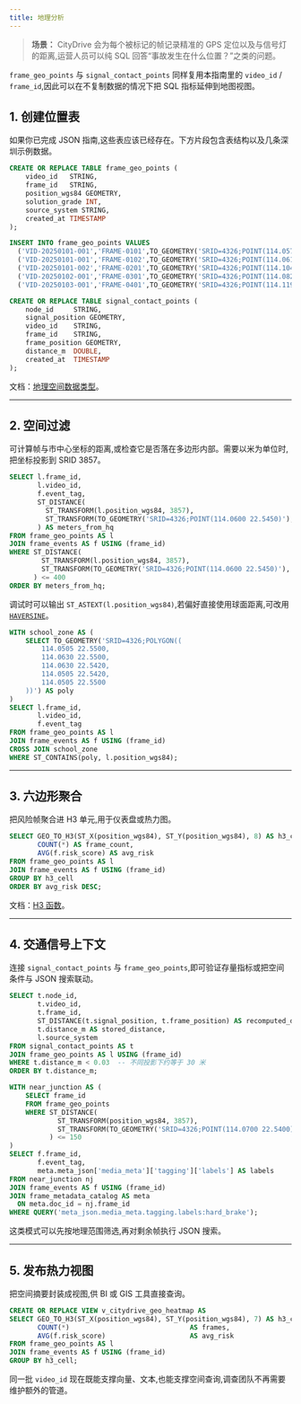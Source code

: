 ```yaml
---
title: 地理分析
---
```


> **场景：** CityDrive 会为每个被标记的帧记录精准的 GPS 定位以及与信号灯的距离,运营人员可以纯 SQL 回答“事故发生在什么位置？”之类的问题。

`frame_geo_points` 与 `signal_contact_points` 同样复用本指南里的 `video_id` / `frame_id`,因此可以在不复制数据的情况下把 SQL 指标延伸到地图视图。

## 1. 创建位置表
如果你已完成 JSON 指南,这些表应该已经存在。下方片段包含表结构以及几条深圳示例数据。

```sql
CREATE OR REPLACE TABLE frame_geo_points (
    video_id   STRING,
    frame_id   STRING,
    position_wgs84 GEOMETRY,
    solution_grade INT,
    source_system STRING,
    created_at TIMESTAMP
);

INSERT INTO frame_geo_points VALUES
  ('VID-20250101-001','FRAME-0101',TO_GEOMETRY('SRID=4326;POINT(114.0579 22.5431)'),104,'fusion_gnss','2025-01-01 08:15:21'),
  ('VID-20250101-001','FRAME-0102',TO_GEOMETRY('SRID=4326;POINT(114.0610 22.5460)'),104,'fusion_gnss','2025-01-01 08:33:54'),
  ('VID-20250101-002','FRAME-0201',TO_GEOMETRY('SRID=4326;POINT(114.1040 22.5594)'),104,'fusion_gnss','2025-01-01 11:12:02'),
  ('VID-20250102-001','FRAME-0301',TO_GEOMETRY('SRID=4326;POINT(114.0822 22.5368)'),104,'fusion_gnss','2025-01-02 09:44:18'),
  ('VID-20250103-001','FRAME-0401',TO_GEOMETRY('SRID=4326;POINT(114.1195 22.5443)'),104,'fusion_gnss','2025-01-03 21:18:07');

CREATE OR REPLACE TABLE signal_contact_points (
    node_id     STRING,
    signal_position GEOMETRY,
    video_id    STRING,
    frame_id    STRING,
    frame_position GEOMETRY,
    distance_m  DOUBLE,
    created_at  TIMESTAMP
);
```

文档：[地理空间数据类型](/sql/sql-reference/data-types/geospatial)。

---

## 2. 空间过滤
可计算帧与市中心坐标的距离,或检查它是否落在多边形内部。需要以米为单位时,把坐标投影到 SRID 3857。

```sql
SELECT l.frame_id,
       l.video_id,
       f.event_tag,
       ST_DISTANCE(
         ST_TRANSFORM(l.position_wgs84, 3857),
         ST_TRANSFORM(TO_GEOMETRY('SRID=4326;POINT(114.0600 22.5450)'), 3857)
       ) AS meters_from_hq
FROM frame_geo_points AS l
JOIN frame_events AS f USING (frame_id)
WHERE ST_DISTANCE(
        ST_TRANSFORM(l.position_wgs84, 3857),
        ST_TRANSFORM(TO_GEOMETRY('SRID=4326;POINT(114.0600 22.5450)'), 3857)
      ) <= 400
ORDER BY meters_from_hq;
```

调试时可以输出 `ST_ASTEXT(l.position_wgs84)`,若偏好直接使用球面距离,可改用 [`HAVERSINE`](/sql/sql-functions/geospatial-functions#trigonometric-distance-functions)。

```sql
WITH school_zone AS (
    SELECT TO_GEOMETRY('SRID=4326;POLYGON((
        114.0505 22.5500,
        114.0630 22.5500,
        114.0630 22.5420,
        114.0505 22.5420,
        114.0505 22.5500
    ))') AS poly
)
SELECT l.frame_id,
       l.video_id,
       f.event_tag
FROM frame_geo_points AS l
JOIN frame_events AS f USING (frame_id)
CROSS JOIN school_zone
WHERE ST_CONTAINS(poly, l.position_wgs84);
```

---

## 3. 六边形聚合
把风险帧聚合进 H3 单元,用于仪表盘或热力图。

```sql
SELECT GEO_TO_H3(ST_X(position_wgs84), ST_Y(position_wgs84), 8) AS h3_cell,
       COUNT(*) AS frame_count,
       AVG(f.risk_score) AS avg_risk
FROM frame_geo_points AS l
JOIN frame_events AS f USING (frame_id)
GROUP BY h3_cell
ORDER BY avg_risk DESC;
```

文档：[H3 函数](/sql/sql-functions/geospatial-functions#h3-indexing--conversion)。

---

## 4. 交通信号上下文
连接 `signal_contact_points` 与 `frame_geo_points`,即可验证存量指标或把空间条件与 JSON 搜索联动。

```sql
SELECT t.node_id,
       t.video_id,
       t.frame_id,
       ST_DISTANCE(t.signal_position, t.frame_position) AS recomputed_distance,
       t.distance_m AS stored_distance,
       l.source_system
FROM signal_contact_points AS t
JOIN frame_geo_points AS l USING (frame_id)
WHERE t.distance_m < 0.03  -- 不同投影下约等于 30 米
ORDER BY t.distance_m;
```

```sql
WITH near_junction AS (
    SELECT frame_id
    FROM frame_geo_points
    WHERE ST_DISTANCE(
            ST_TRANSFORM(position_wgs84, 3857),
            ST_TRANSFORM(TO_GEOMETRY('SRID=4326;POINT(114.0700 22.5400)'), 3857)
          ) <= 150
)
SELECT f.frame_id,
       f.event_tag,
       meta.meta_json['media_meta']['tagging']['labels'] AS labels
FROM near_junction nj
JOIN frame_events AS f USING (frame_id)
JOIN frame_metadata_catalog AS meta
  ON meta.doc_id = nj.frame_id
WHERE QUERY('meta_json.media_meta.tagging.labels:hard_brake');
```

这类模式可以先按地理范围筛选,再对剩余帧执行 JSON 搜索。

---

## 5. 发布热力视图
把空间摘要封装成视图,供 BI 或 GIS 工具直接查询。

```sql
CREATE OR REPLACE VIEW v_citydrive_geo_heatmap AS
SELECT GEO_TO_H3(ST_X(position_wgs84), ST_Y(position_wgs84), 7) AS h3_cell,
       COUNT(*)                              AS frames,
       AVG(f.risk_score)                     AS avg_risk
FROM frame_geo_points AS l
JOIN frame_events AS f USING (frame_id)
GROUP BY h3_cell;
```

同一批 `video_id` 现在既能支撑向量、文本,也能支撑空间查询,调查团队不再需要维护额外的管道。
